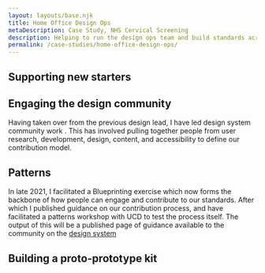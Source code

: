 ```yaml
---
layout: layouts/base.njk
title: Home Office Design Ops
metaDescription: Case Study, NHS Cervical Screening
description: Helping to run the design ops team and build standards across Home Office DDaT
permalink: /case-studies/home-office-design-ops/
---
```


## Supporting new starters


## Engaging the design community

Having taken over from the previous design lead, I have led design system community work . This has involved pulling together people from user research, development, design, content, and accessibility to define our contribution model.

## Patterns
In late 2021, I facilitated a Blueprinting exercise which now forms the backbone of how people can engage and contribute to our standards. After which I published guidance on our contribution process, and have facilitated a patterns workshop with UCD to test the process itself. The output of this will be a published page of guidance available to the community on the [design system](https://design.homeoffice.gov.uk/)

## Building a proto-prototype kit

